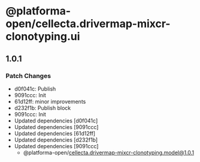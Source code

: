 # @platforma-open/cellecta.drivermap-mixcr-clonotyping.ui

## 1.0.1

### Patch Changes

- d0f041c: Publish
- 9091ccc: Init
- 61d12ff: minor improvements
- d232f1b: Publish block
- 9091ccc: Init
- Updated dependencies [d0f041c]
- Updated dependencies [9091ccc]
- Updated dependencies [61d12ff]
- Updated dependencies [d232f1b]
- Updated dependencies [9091ccc]
  - @platforma-open/cellecta.drivermap-mixcr-clonotyping.model@1.0.1

